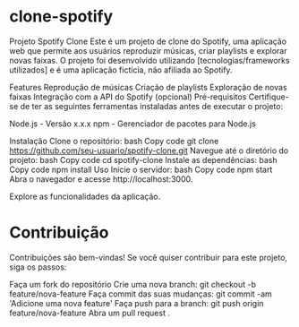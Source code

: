 # clone-spotify

Projeto Spotify Clone
Este é um projeto de clone do Spotify, uma aplicação web que permite aos usuários reproduzir músicas, criar playlists e explorar novas faixas. O projeto foi desenvolvido utilizando [tecnologias/frameworks utilizados] e é uma aplicação fictícia, não afiliada ao Spotify.

Features
Reprodução de músicas
Criação de playlists
Exploração de novas faixas
Integração com a API do Spotify (opcional)
Pré-requisitos
Certifique-se de ter as seguintes ferramentas instaladas antes de executar o projeto:

Node.js - Versão x.x.x
npm - Gerenciador de pacotes para Node.js

Instalação
Clone o repositório:
bash
Copy code
git clone https://github.com/seu-usuario/spotify-clone.git
Navegue até o diretório do projeto:
bash
Copy code
cd spotify-clone
Instale as dependências:
bash
Copy code
npm install
Uso
Inicie o servidor:
bash
Copy code
npm start
Abra o navegador e acesse http://localhost:3000.

Explore as funcionalidades da aplicação.

<h1>Contribuição</h1>
Contribuições são bem-vindas! Se você quiser contribuir para este projeto, siga os passos:

Faça um fork do repositório
Crie uma nova branch: git checkout -b feature/nova-feature
Faça commit das suas mudanças: git commit -am 'Adicione uma nova feature'
Faça push para a branch: git push origin feature/nova-feature
Abra um pull request .
